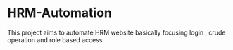 # HRM-Automation
This project aims to automate HRM website basically focusing login , crude operation and role based access.
